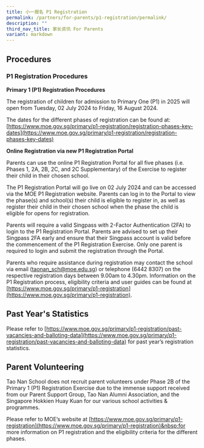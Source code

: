 ```yaml
---
title: 小一报名 P1 Registration
permalink: /partners/for-parents/p1-registration/permalink/
description: ""
third_nav_title: 家长资讯 For Parents
variant: markdown
---
```

## Procedures

### P1 Registration Procedures

**Primary 1 (P1) Registration Procedures**

The registration of children for admission to Primary One (P1) in 2025 will open from Tuesday, 02 July 2024 to Friday, 16 August 2024.

The dates for the different phases of registration can be found at: 
[https://www.moe.gov.sg/primary/p1-registration/registration-phases-key-dates](https://www.moe.gov.sg/primary/p1-registration/registration-phases-key-dates)

**Online Registration via new P1 Registration Portal**

Parents can use the online P1 Registration Portal for all five phases (i.e. Phases 1, 2A, 2B, 2C, and 2C Supplementary) of the Exercise to register their child in their chosen school. 

The P1 Registration Portal will go live on 02 July 2024 and can be accessed via the MOE P1 Registration website. Parents can log in to the Portal to view the phase(s) and school(s) their child is eligible to register in, as well as register their child in their chosen school when the phase the child is eligible for opens for registration.

Parents will require a valid Singpass with 2-Factor Authentication (2FA) to login to the P1 Registration Portal. Parents are advised to set up their Singpass 2FA early and ensure that their Singpass account is valid before the commencement of the P1 Registration Exercise. Only one parent is required to login and submit the registration through the Portal.

Parents who require assistance during registration may contact the school via email ([taonan_sch@moe.edu.sg](taonan_sch@moe.edu.sg)) or telephone (6442 8307) on the respective registration days between 9.00am to 4.30pm. Information on the P1 Registration process, eligibility criteria and user guides can be found at [https://www.moe.gov.sg/primary/p1-registration](https://www.moe.gov.sg/primary/p1-registration).

## Past Year's Statistics
Please refer to  [https://www.moe.gov.sg/primary/p1-registration/past-vacancies-and-balloting-data](https://www.moe.gov.sg/primary/p1-registration/past-vacancies-and-balloting-data) for past year’s registration statistics.

Parent Volunteering
-------------------

Tao Nan School does not recruit parent volunteers under Phase 2B of the Primary 1 (P1) Registration Exercise due to the immense support received from our Parent Support Group, Tao Nan Alumni Association, and the Singapore Hokkien Huay Kuan for our various school activities &amp; programmes.

Please refer to MOE’s website at&nbsp;[https://www.moe.gov.sg/primary/p1-registration](https://www.moe.gov.sg/primary/p1-registration)&nbsp;for more information on P1 registration and the eligibility criteria for the different phases.